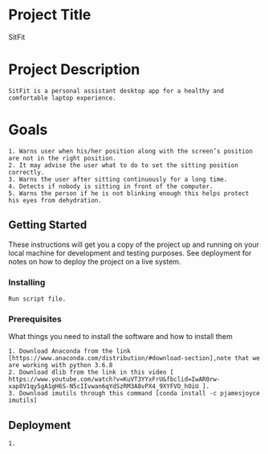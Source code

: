 # Project Title

SitFit

# Project Description

```
SitFit is a personal assistant desktop app for a healthy and comfortable laptop experience.
```

# Goals

```
1. Warns user when his/her position along with the screen’s position are not in the right position.
2. It may advise the user what to do to set the sitting position correctly.
3. Warns the user after sitting continuously for a long time.
4. Detects if nobody is sitting in front of the computer.
5. Warns the person if he is not blinking enough this helps protect his eyes from dehydration.

```

## Getting Started

These instructions will get you a copy of the project up and running on your local machine for development and testing purposes. See deployment for notes on how to deploy the project on a live system.

### Installing

```
Run script file.
```

### Prerequisites

What things you need to install the software and how to install them

```
1. Download Anaconda from the link [https://www.anaconda.com/distribution/#download-section],note that we are working with python 3.6.8
2. Download dlib from the link in this video [ https://www.youtube.com/watch?v=KuVT3YYxFrU&fbclid=IwAR0rw-xap8V1qy5gA1gH6S-N5cIIvwan6qYdSzRM3A8vPX4_9XYFVO_hOiU ].
3. Download imutils through this command [conda install -c pjamesjoyce imutils]
```

## Deployment

```
1. 
```
